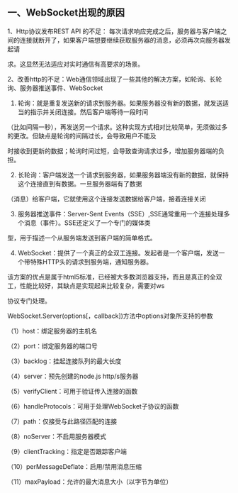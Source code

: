 ## 一、WebSocket出现的原因
1、Http协议发布REST API 的不足：
每次请求响应完成之后，服务器与客户端之间的连接就断开了，如果客户端想要继续获取服务器的消息，必须再次向服务器发起请

求。这显然无法适应对实时通信有高要求的场景。

2、改善http的不足：Web通信领域出现了一些其他的解决方案，如轮询、长轮询、服务器推送事件、WebSocket
 1. 轮询：就是重复发送新的请求到服务器。如果服务器没有新的数据，就发送适当的指示并关闭连接。然后客户端等待一段时间

（比如间隔一秒），再发送另一个请求。这种实现方式相对比较简单，无须做过多的更改。但缺点是轮询的间隔过长，会导致用户不能及

时接收到更新的数据；轮询时间过短，会导致查询请求过多，增加服务器端的负担。

2. 长轮询：客户端发送一个请求到服务器，如果服务器端没有新的数据，就保持这个连接直到有数据。一旦服务器端有了数据

（消息）给客户端，它就使用这个连接发送数据给客户端，接着连接关闭

3. 服务器推送事件：Server-Sent Events（SSE）,SSE通常重用一个连接处理多个消息（事件）。SSE还定义了一个专门的媒体类

型，用于描述一个从服务端发送到客户端的简单格式。

4. WebSocket：提供了一个真正的全双工连接。发起者是一个客户端，发送一个带特殊HTTP头的请求到服务端，通知服务器。

该方案的优点是属于html5标准，已经被大多数浏览器支持，而且是真正的全双工，性能比较好，其缺点是实现起来比较复杂，需要对ws

协议专门处理。

WebSocket.Server(options[，callback])方法中options对象所支持的参数

（1）host：绑定服务器的主机名

（2）port：绑定服务器的端口号

（3）backlog：挂起连接队列的最大长度

（4）server：预先创建的node.js http/s服务器

（5）verifyClient：可用于验证传入连接的函数

（6）handleProtocols：可用于处理WebSocket子协议的函数

（7）path：仅接受与此路径匹配的连接

（8）noServer：不启用服务器模式

（9）clientTracking：指定是否跟踪客户端

（10）perMessageDeflate：启用/禁用消息压缩

（11）maxPayload：允许的最大消息大小（以字节为单位）